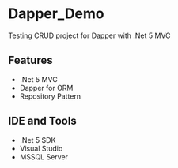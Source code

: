 # Dapper_Demo
Testing CRUD project for Dapper with .Net 5 MVC

## Features
- .Net 5 MVC
- Dapper for ORM
- Repository Pattern

## IDE and Tools
- .Net 5 SDK
- Visual Studio
- MSSQL Server


